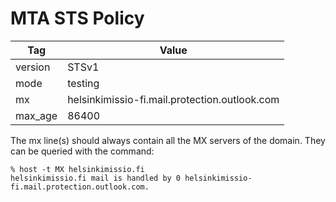 # MTA STS Policy

| Tag | Value |
| --- | --- |
| version | STSv1 |
| mode | testing |
| mx | helsinkimissio-fi.mail.protection.outlook.com |
| max_age | 86400 |

The mx line(s) should always contain all the MX servers of the domain. They can be queried with the command:

```
% host -t MX helsinkimissio.fi
helsinkimissio.fi mail is handled by 0 helsinkimissio-fi.mail.protection.outlook.com.
```

